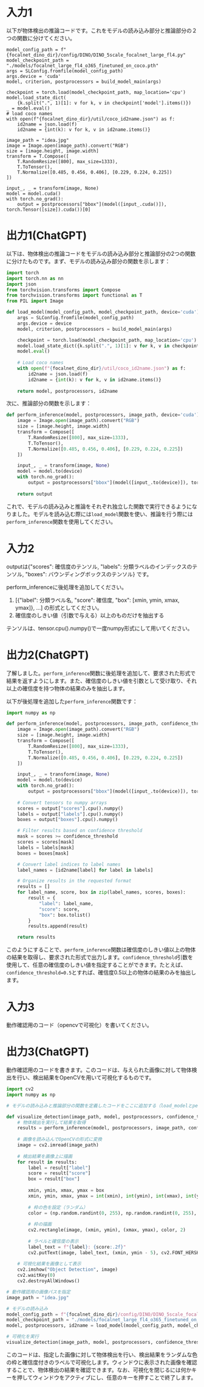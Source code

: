 # 入力1
以下が物体検出の推論コードです。これをモデルの読み込み部分と推論部分の２つの関数に分けてください。
```
model_config_path = f"{focalnet_dino_dir}/config/DINO/DINO_5scale_focalnet_large_fl4.py"
model_checkpoint_path = "./models/focalnet_large_fl4_o365_finetuned_on_coco.pth"
args = SLConfig.fromfile(model_config_path)
args.device = 'cuda'
model, criterion, postprocessors = build_model_main(args)

checkpoint = torch.load(model_checkpoint_path, map_location='cpu')
model.load_state_dict(
    {k.split(".", 1)[1]: v for k, v in checkpoint['model'].items()})
_ = model.eval()
# load coco names
with open(f"{focalnet_dino_dir}/util/coco_id2name.json") as f:
    id2name = json.load(f)
    id2name = {int(k): v for k, v in id2name.items()}

image_path = "idea.jpg"
image = Image.open(image_path).convert("RGB")
size = [image.height, image.width]
transform = T.Compose([
    T.RandomResize([800], max_size=1333),
    T.ToTensor(),
    T.Normalize([0.485, 0.456, 0.406], [0.229, 0.224, 0.225])
])

input_, _ = transform(image, None)
model = model.cuda()
with torch.no_grad():
    output = postprocessors["bbox"](model([input_.cuda()]), torch.Tensor([size]).cuda())[0]
```

# 出力1(ChatGPT)
以下は、物体検出の推論コードをモデルの読み込み部分と推論部分の2つの関数に分けたものです。まず、モデルの読み込み部分の関数を示します：

```python
import torch
import torch.nn as nn
import json
from torchvision.transforms import Compose
from torchvision.transforms import functional as T
from PIL import Image

def load_model(model_config_path, model_checkpoint_path, device='cuda'):
    args = SLConfig.fromfile(model_config_path)
    args.device = device
    model, criterion, postprocessors = build_model_main(args)

    checkpoint = torch.load(model_checkpoint_path, map_location='cpu')
    model.load_state_dict({k.split(".", 1)[1]: v for k, v in checkpoint['model'].items()})
    model.eval()
    
    # Load coco names
    with open(f"{focalnet_dino_dir}/util/coco_id2name.json") as f:
        id2name = json.load(f)
        id2name = {int(k): v for k, v in id2name.items()}
    
    return model, postprocessors, id2name
```

次に、推論部分の関数を示します：

```python
def perform_inference(model, postprocessors, image_path, device='cuda'):
    image = Image.open(image_path).convert("RGB")
    size = [image.height, image.width]
    transform = Compose([
        T.RandomResize([800], max_size=1333),
        T.ToTensor(),
        T.Normalize([0.485, 0.456, 0.406], [0.229, 0.224, 0.225])
    ])

    input_, _ = transform(image, None)
    model = model.to(device)
    with torch.no_grad():
        output = postprocessors["bbox"](model([input_.to(device)]), torch.Tensor([size]).to(device))[0]
    
    return output
```

これで、モデルの読み込みと推論をそれぞれ独立した関数で実行できるようになりました。モデルを読み込む際には`load_model`関数を使い、推論を行う際には`perform_inference`関数を使用してください。

# 入力2
outputは{"scores": 確信度のテンソル, "labels": 分類ラベルのインデックスのテンソル, "boxes":  バウンディングボックスのテンソル} です。

perform_inferenceに後処理を追加してください。
1.  [{"label": 分類ラベル名, "score": 確信度, "box": [xmin, ymin, xmax, ymax]}, ...] の形式としてください。
2. 確信度のしきい値（引数で与える）以上のものだけを抽出する

テンソルは、tensor.cpu().numpy()で一度numpy形式にして用いてください。

# 出力2(ChatGPT)
了解しました。`perform_inference`関数に後処理を追加して、要求された形式で結果を返すようにします。また、確信度のしきい値を引数として受け取り、それ以上の確信度を持つ物体の結果のみを抽出します。

以下が後処理を追加した`perform_inference`関数です：

```python
import numpy as np

def perform_inference(model, postprocessors, image_path, confidence_threshold=0.5, device='cuda'):
    image = Image.open(image_path).convert("RGB")
    size = [image.height, image.width]
    transform = Compose([
        T.RandomResize([800], max_size=1333),
        T.ToTensor(),
        T.Normalize([0.485, 0.456, 0.406], [0.229, 0.224, 0.225])
    ])

    input_, _ = transform(image, None)
    model = model.to(device)
    with torch.no_grad():
        output = postprocessors["bbox"](model([input_.to(device)]), torch.Tensor([size]).to(device))[0]
    
    # Convert tensors to numpy arrays
    scores = output["scores"].cpu().numpy()
    labels = output["labels"].cpu().numpy()
    boxes = output["boxes"].cpu().numpy()

    # Filter results based on confidence threshold
    mask = scores >= confidence_threshold
    scores = scores[mask]
    labels = labels[mask]
    boxes = boxes[mask]

    # Convert label indices to label names
    label_names = [id2name[label] for label in labels]

    # Organize results in the requested format
    results = []
    for label_name, score, box in zip(label_names, scores, boxes):
        result = {
            "label": label_name,
            "score": score,
            "box": box.tolist()
        }
        results.append(result)

    return results
```

このようにすることで、`perform_inference`関数は確信度のしきい値以上の物体の結果を取得し、要求された形式で出力します。`confidence_threshold`引数を使用して、任意の確信度のしきい値を指定することができます。たとえば、`confidence_threshold=0.5`とすれば、確信度0.5以上の物体の結果のみを抽出します。

# 入力3
動作確認用のコード（opencvで可視化）を書いてください。

# 出力3(ChatGPT)
動作確認用のコードを書きます。このコードは、与えられた画像に対して物体検出を行い、検出結果をOpenCVを用いて可視化するものです。

```python
import cv2
import numpy as np

# モデルの読み込みと推論部分の関数を定義したコードをここに追加する（load_modelとperform_inference関数）

def visualize_detection(image_path, model, postprocessors, confidence_threshold=0.5, device='cuda'):
    # 物体検出を実行して結果を取得
    results = perform_inference(model, postprocessors, image_path, confidence_threshold, device)
    
    # 画像を読み込んでOpenCVの形式に変換
    image = cv2.imread(image_path)
    
    # 検出結果を画像上に描画
    for result in results:
        label = result["label"]
        score = result["score"]
        box = result["box"]
        
        xmin, ymin, xmax, ymax = box
        xmin, ymin, xmax, ymax = int(xmin), int(ymin), int(xmax), int(ymax)
        
        # 枠の色を設定（ランダム）
        color = (np.random.randint(0, 255), np.random.randint(0, 255), np.random.randint(0, 255))
        
        # 枠の描画
        cv2.rectangle(image, (xmin, ymin), (xmax, ymax), color, 2)
        
        # ラベルと確信度の表示
        label_text = f"{label}: {score:.2f}"
        cv2.putText(image, label_text, (xmin, ymin - 5), cv2.FONT_HERSHEY_SIMPLEX, 0.6, color, 2)
    
    # 可視化結果を画像として表示
    cv2.imshow("Object Detection", image)
    cv2.waitKey(0)
    cv2.destroyAllWindows()

# 動作確認用の画像パスを指定
image_path = "idea.jpg"

# モデルの読み込み
model_config_path = f"{focalnet_dino_dir}/config/DINO/DINO_5scale_focalnet_large_fl4.py"
model_checkpoint_path = "./models/focalnet_large_fl4_o365_finetuned_on_coco.pth"
model, postprocessors, id2name = load_model(model_config_path, model_checkpoint_path)

# 可視化を実行
visualize_detection(image_path, model, postprocessors, confidence_threshold=0.5, device='cuda')
```

このコードは、指定した画像に対して物体検出を行い、検出結果をランダムな色の枠と確信度付きのラベルで可視化します。ウィンドウに表示された画像を確認することで、物体検出の結果を確認できます。なお、可視化を閉じるには何かキーを押してウィンドウをアクティブにし、任意のキーを押すことで終了します。